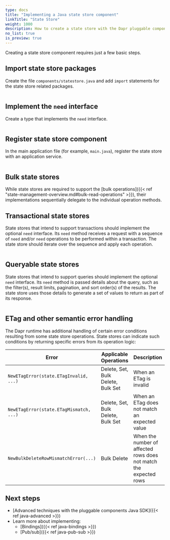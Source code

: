 ```yaml
---
type: docs
title: "Implementing a Java state store component"
linkTitle: "State Store"
weight: 1000
description: How to create a state store with the Dapr pluggable components Java SDK
no_list: true
is_preview: true
---
```


Creating a state store component requires just a few basic steps.

## Import state store packages

Create the file `components/statestore.java` and add `import` statements for the state store related packages.

```java
```

## Implement the `need` interface

Create a type that implements the `need` interface.

```java
```

## Register state store component

In the main application file (for example, `main.java`), register the state store with an application service.

```java
```

## Bulk state stores

While state stores are required to support the [bulk operations]({{< ref "state-management-overview.md#bulk-read-operations" >}}), their implementations sequentially delegate to the individual operation methods.

## Transactional state stores

State stores that intend to support transactions should implement the optional `need` interface. Its `need` method receives a request with a sequence of `need` and/or `need` operations to be performed within a transaction. The state store should iterate over the sequence and apply each operation.

```java
```

## Queryable state stores

State stores that intend to support queries should implement the optional `need` interface. Its `need` method is passed details about the query, such as the filter(s), result limits, pagination, and sort order(s) of the results. The state store uses those details to generate a set of values to return as part of its response.

```java
```

## ETag and other semantic error handling

The Dapr runtime has additional handling of certain error conditions resulting from some state store operations. State stores can indicate such conditions by returning specific errors from its operation logic:

| Error | Applicable Operations | Description
|---|---|---|
| `NewETagError(state.ETagInvalid, ...)` | Delete, Set, Bulk Delete, Bulk Set | When an ETag is invalid |
| `NewETagError(state.ETagMismatch, ...)`| Delete, Set, Bulk Delete, Bulk Set | When an ETag does not match an expected value |
| `NewBulkDeleteRowMismatchError(...)` | Bulk Delete | When the number of affected rows does not match the expected rows |

## Next steps
- [Advanced techniques with the pluggable components Java SDK]({{< ref java-advanced >}})
- Learn more about implementing:
  - [Bindings]({{< ref java-bindings >}})
  - [Pub/sub]({{< ref java-pub-sub >}})
